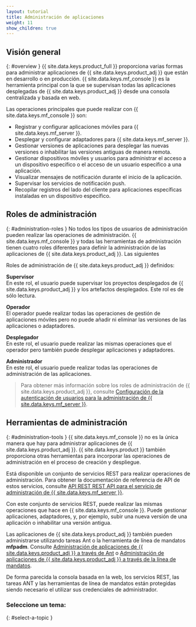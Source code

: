 ```yaml
---
layout: tutorial
title: Administración de aplicaciones
weight: 11
show_children: true
---
```

## Visión general
{: #overview }
{{ site.data.keys.product_full }} proporciona varias formas para administrar aplicaciones de {{ site.data.keys.product_adj }} que están en desarrollo o en producción.
{{ site.data.keys.mf_console }} es la herramienta principal con la que se supervisan todas las aplicaciones desplegadas de {{ site.data.keys.product_adj }} desde una consola centralizada y basada en web.


Las operaciones principales que puede realizar con {{ site.data.keys.mf_console }} son:

* Registrar y configurar aplicaciones móviles para {{ site.data.keys.mf_server }}.
* Desplegar y configurar adaptadores para {{ site.data.keys.mf_server }}.
* Gestionar versiones de aplicaciones para desplegar las nuevas versiones o inhabilitar las versiones antiguas de manera remota.
* Gestionar dispositivos móviles y usuarios para administrar el acceso a un dispositivo específico o el acceso de un usuario específico a una aplicación.
* Visualizar mensajes de notificación durante el inicio de la aplicación.
* Supervisar los servicios de notificación push.
* Recopilar registros del lado del cliente para aplicaciones específicas instaladas en un dispositivo específico.

## Roles de administración
{: #administration-roles }
No todos los tipos de usuarios de administración pueden realizar las operaciones de administración.
{{ site.data.keys.mf_console }} y todas las herramientas de administración tienen cuatro roles diferentes para definir la administración de las aplicaciones de {{ site.data.keys.product_adj }}.
Las siguientes

Roles de administración de {{ site.data.keys.product_adj }} definidos:


**Supervisor**  
En este rol, el usuario puede supervisar los proyectos desplegados de {{ site.data.keys.product_adj }} y los artefactos desplegados.
Este rol es de sólo lectura.

**Operador**  
El operador puede realizar todas las operaciones de gestión de aplicaciones móviles pero no puede añadir ni eliminar las versiones de las aplicaciones o adaptadores.


**Desplegador**  
En este rol, el usuario puede realizar las mismas operaciones que el operador pero también puede desplegar aplicaciones y adaptadores.


**Administrador**  
En este rol, el usuario puede realizar todas las operaciones de administración de las aplicaciones.

> Para obtener más información sobre los roles de administración de {{ site.data.keys.product_adj }}, consulte [Configuración de la autenticación de usuarios para la administración de {{ site.data.keys.mf_server }}](../installation-configuration/production/server-configuration/#configuring-user-authentication-for-mobilefirst-server-administration).
## Herramientas de administración 
{: #administration-tools }
{{ site.data.keys.mf_console }} no es la única manera que hay para administrar aplicaciones de {{ site.data.keys.product_adj }}.
{{ site.data.keys.product }} también proporciona otras herramientas para incorporar las operaciones de administración en el proceso de creación y despliegue.


Está disponible un conjunto de servicios REST para realizar operaciones de administración.
Para obtener la documentación de referencia de API de estos servicios, consulte [API REST REST API para el servicio de administración de {{ site.data.keys.mf_server }}](../api/rest/administration-service/).

Con este conjunto de servicios REST, puede realizar las mismas operaciones que hace en {{ site.data.keys.mf_console }}.
Puede gestionar aplicaciones, adaptadores, y, por ejemplo, subir una nueva versión de una aplicación o inhabilitar una versión antigua.


Las aplicaciones de {{ site.data.keys.product_adj }} también pueden administrarse utilizando tareas Ant o la herramienta de línea de mandatos **mfpadm**.
Consulte [Administración de aplicaciones de {{ site.data.keys.product_adj }} a través de Ant](using-ant) o [Administración de aplicaciones de {{ site.data.keys.product_adj }} a través de la línea de mandatos](using-cli).

De forma parecida la consola basada en la web, los servicios REST, las tareas ANT y las herramientas de línea de mandatos están protegidas siendo necesario el utilizar sus credenciales de administrador.


### Seleccione un tema:

{: #select-a-topic }

